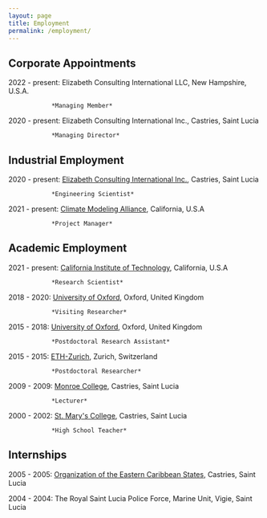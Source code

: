 ```yaml
---
layout: page
title: Employment
permalink: /employment/
---
```


## Corporate Appointments

2022 - present: Elizabeth Consulting International LLC, New Hampshire, U.S.A.

                *Managing Member*

2020 - present: Elizabeth Consulting International Inc., Castries, Saint Lucia

                *Managing Director*

## Industrial Employment

2020 - present: [Elizabeth Consulting International Inc.](https://www.ec-intl.com), Castries, Saint Lucia

                *Engineering Scientist*

2021 - present: [Climate Modeling Alliance](clima.caltech.edu), California, U.S.A

                *Project Manager*

## Academic Employment

2021 - present: [California Institute of Technology](https://www.caltech.edu), California, U.S.A

                *Research Scientist*

2018 - 2020:    [University of Oxford](https://www.physics.ox.ac.), Oxford, United Kingdom

                *Visiting Researcher*

2015 - 2018:    [University of Oxford](https://www.physics.ox.ac.uk/research/subdepartment/atmospheric-oceanic-and-planetary-physics), Oxford, United Kingdom

                *Postdoctoral Research Assistant*

2015 - 2015:    [ETH-Zurich](https://ethz.ch/en.html), Zurich, Switzerland

                *Postdoctoral Researcher*

2009 - 2009:    [Monroe College](https://www.monroecollege.edu/st-lucia-degree-programs), Castries, Saint Lucia

                *Lecturer*

2000 - 2002:    [St. Mary&#39;s College](https://en.wikipedia.org/wiki/Saint_Mary%27s_College_(Saint_Lucia)), Castries, Saint Lucia

                *High School Teacher*

## Internships

2005 - 2005:    [Organization of the Eastern Caribbean States](https://www.oecs.org/en/), Castries, Saint Lucia

2004 - 2004:    The Royal Saint Lucia Police Force, Marine Unit, Vigie, Saint Lucia
